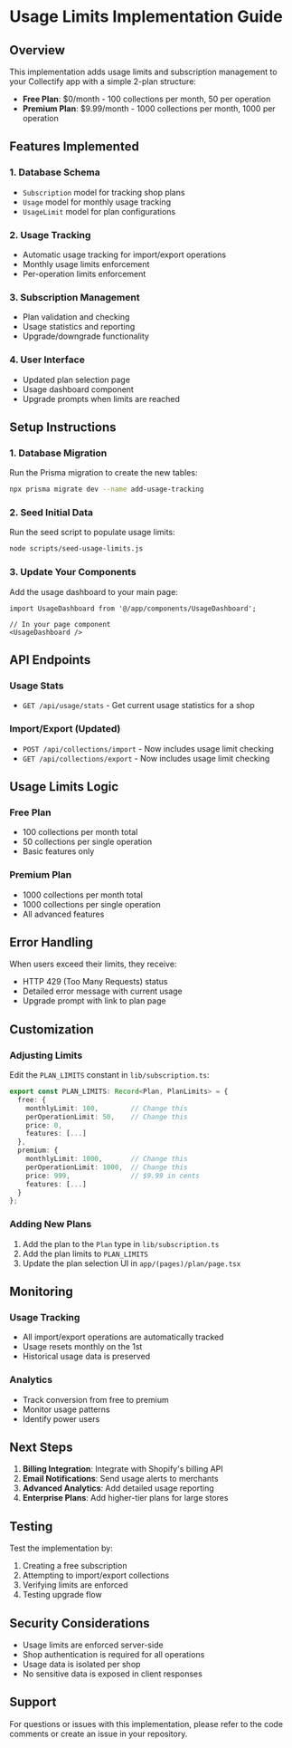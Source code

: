 # Usage Limits Implementation Guide

## Overview

This implementation adds usage limits and subscription management to your Collectify app with a simple 2-plan structure:

- **Free Plan**: $0/month - 100 collections per month, 50 per operation
- **Premium Plan**: $9.99/month - 1000 collections per month, 1000 per operation

## Features Implemented

### 1. Database Schema
- `Subscription` model for tracking shop plans
- `Usage` model for monthly usage tracking
- `UsageLimit` model for plan configurations

### 2. Usage Tracking
- Automatic usage tracking for import/export operations
- Monthly usage limits enforcement
- Per-operation limits enforcement

### 3. Subscription Management
- Plan validation and checking
- Usage statistics and reporting
- Upgrade/downgrade functionality

### 4. User Interface
- Updated plan selection page
- Usage dashboard component
- Upgrade prompts when limits are reached

## Setup Instructions

### 1. Database Migration

Run the Prisma migration to create the new tables:

```bash
npx prisma migrate dev --name add-usage-tracking
```

### 2. Seed Initial Data

Run the seed script to populate usage limits:

```bash
node scripts/seed-usage-limits.js
```

### 3. Update Your Components

Add the usage dashboard to your main page:

```tsx
import UsageDashboard from '@/app/components/UsageDashboard';

// In your page component
<UsageDashboard />
```

## API Endpoints

### Usage Stats
- `GET /api/usage/stats` - Get current usage statistics for a shop

### Import/Export (Updated)
- `POST /api/collections/import` - Now includes usage limit checking
- `GET /api/collections/export` - Now includes usage limit checking

## Usage Limits Logic

### Free Plan
- 100 collections per month total
- 50 collections per single operation
- Basic features only

### Premium Plan
- 1000 collections per month total
- 1000 collections per single operation
- All advanced features

## Error Handling

When users exceed their limits, they receive:
- HTTP 429 (Too Many Requests) status
- Detailed error message with current usage
- Upgrade prompt with link to plan page

## Customization

### Adjusting Limits

Edit the `PLAN_LIMITS` constant in `lib/subscription.ts`:

```typescript
export const PLAN_LIMITS: Record<Plan, PlanLimits> = {
  free: {
    monthlyLimit: 100,        // Change this
    perOperationLimit: 50,    // Change this
    price: 0,
    features: [...]
  },
  premium: {
    monthlyLimit: 1000,       // Change this
    perOperationLimit: 1000,  // Change this
    price: 999,               // $9.99 in cents
    features: [...]
  }
};
```

### Adding New Plans

1. Add the plan to the `Plan` type in `lib/subscription.ts`
2. Add the plan limits to `PLAN_LIMITS`
3. Update the plan selection UI in `app/(pages)/plan/page.tsx`

## Monitoring

### Usage Tracking
- All import/export operations are automatically tracked
- Usage resets monthly on the 1st
- Historical usage data is preserved

### Analytics
- Track conversion from free to premium
- Monitor usage patterns
- Identify power users

## Next Steps

1. **Billing Integration**: Integrate with Shopify's billing API
2. **Email Notifications**: Send usage alerts to merchants
3. **Advanced Analytics**: Add detailed usage reporting
4. **Enterprise Plans**: Add higher-tier plans for large stores

## Testing

Test the implementation by:

1. Creating a free subscription
2. Attempting to import/export collections
3. Verifying limits are enforced
4. Testing upgrade flow

## Security Considerations

- Usage limits are enforced server-side
- Shop authentication is required for all operations
- Usage data is isolated per shop
- No sensitive data is exposed in client responses

## Support

For questions or issues with this implementation, please refer to the code comments or create an issue in your repository.
